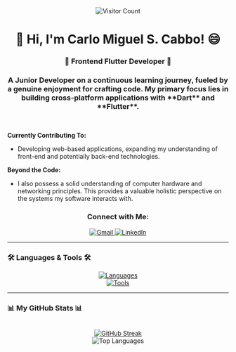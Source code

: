 <div align="center">
  <img src="https://komarev.com/ghpvc/?username=Khaloyyy&label=Profile%20views&color=5c7fb8&style=flat-square&logo=visitor-badge" alt="Visitor Count">
</div>


<h1 align="center">👋 Hi, I'm Carlo Miguel S. Cabbo! 😄</h1>
<h3 align="center">🚀 Frontend Flutter Developer 🚀</h3>


<h3 align="center">A Junior Developer on a continuous learning journey, fueled by a genuine enjoyment for crafting code. My primary focus lies in building cross-platform applications with **Dart** and **Flutter**.</h3>
<br>


**Currently Contributing To:**


* Developing web-based applications, expanding my understanding of front-end and potentially back-end technologies.

**Beyond the Code:**

* I also possess a solid understanding of computer hardware and networking principles. This provides a valuable holistic perspective on the systems my software interacts with.

<h3 align="center">Connect with Me:</h3>

<div align="center">
  <a href="mailto:carlocabbo11@gmail.com" target="_blank">
    <img src="https://img.shields.io/badge/Gmail-333333?style=for-the-badge&logo=gmail&logoColor=red" alt="Gmail"/>
  </a>
  <a href="https://www.linkedin.com/in/carlocabbo" target="_blank">
    <img src="https://img.shields.io/badge/LinkedIn-0077B5?style=for-the-badge&logo=linkedin&logoColor=white" alt="LinkedIn"/>
  </a>
</div>

---

### 🛠️ Languages & Tools 🛠️

<div align="center">
  <a href="https://skillicons.dev">
    <img src="https://skillicons.dev/icons?i=java,dart,flutter" alt="Languages"/>
  </a>
  <br/>
  <a href="https://skillicons.dev">
    <img src="https://skillicons.dev/icons?i=figma,vscode,androidstudio,discord,git" alt="Tools"/>
  </a>
</div>

---

### 📊 My GitHub Stats 📊

<div align="center">

  <br/>
  <a href="https://git.io/streak-stats"><img src="https://github-readme-streak-stats.herokuapp.com?user=Khaloyyy&theme=react&hide_longest_streak=true" alt="GitHub Streak" /></a>
  <br/>
  <img src="https://github-readme-stats.vercel.app/api/top-langs?username=Khaloyyy&show_icons=true&locale=en&layout=compact&theme=rose_pine" alt="Top Languages" />
</div>

